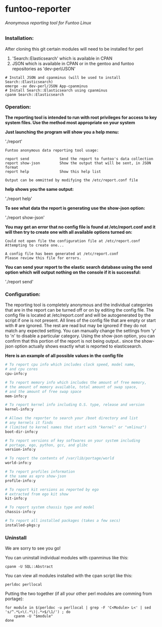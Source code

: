 # funtoo-reporter
###### Anonymous reporting tool for Funtoo Linux

### Installation:
After cloning this git certain modules will need to be installed for perl

1. 'Search::Elasticsearch' which is available in CPAN
2. JSON which is available in CPAN or in the gentoo and funtoo repositories as 'dev-perl/JSON'

```
# Install JSON and cpanminus (will be used to install Search::Elasticsearch)
emerge -av dev-perl/JSON App-cpanminus
# Install Search::Elasticsearch using cpanminus
cpanm Search::Elasticsearch
```

### Operation:
**The reporting tool is intended to run with root privileges for access to key system files. Use the method most appropriate on your system**

**Just launching the program will show you a help menu:**

'./report'

```
Funtoo anonymous data reporting tool usage:

report send              Send the report to funtoo's data collection
report show-json         Show the output that will be sent, in JSON format
report help              Show this help list

Output can be ommitted by modifying the /etc/report.conf file
```
**help shows you the same output:**

'./report help'

**To see what data the report is generating use the show-json option:**

'./report show-json'

**You may get an error that no config file is found at /etc/report.conf and it will then try to create one with all available options turned on:**

```
Could not open file the configuration file at /etc/report.conf
Attempting to create one...

A config file has been generated at /etc/report.conf
Please review this file for errors.

```
**You can send your report to the elastic search database using the send option which will output nothing on the console if it is successful:**

'./report send'

### Configuration:

The reporting tool is completely anonymous and the individual categories that are in the report can be turned off or on by editing the config file. The config file is located at /etc/report.conf and will be autogenerated by the script if one is not present. All lines of the config file that are empty or start with # are ignored. The rest are read but may be ignored if they do not match any expected setting. You can manually change the settings from 'y' to 'n' to disable a particular category. Using the show-json option, you can confirm that this portion of the report is not being output.. since the show-json option actually shows exactly what is reported to elasticsearch. 

**Here is an example of all possible values in the config file**

```perl
# To report cpu info which includes clock speed, model name,
# and cpu cores
cpu-info:y

# To report memory info which includes the amount of free memory,
# the amount of memory available, total amount of swap space,
# and the amount of free swap space
mem-info:y

# To report kernel info including O.S. type, release and version
kernel-info:y

# Allows the reporter to search your /boot directory and list
# any kernels it finds
# (limited to kernel names that start with "kernel" or "vmlinuz")
boot-dir-info:y

# To report versions of key softwares on your system including
# portage, ego, python, gcc, and glibc
version-info:y

# To report the contents of /var/lib/portage/world
world-info:y

# To report profiles information
# the same as epro show-json
profile-info:y

# To report kit versions as reported by ego
# extracted from ego kit show
kit-info:y

# To report system chassis type and model
chassis-info:y

# To report all installed packages (takes a few secs)
installed-pkgs:y

```

### Uninstall
We are sorry to see you go!

You can uninstall individual modules with cpanminus like this:

```
cpanm -U SQL::Abstract
```

You can view all modules installed with the cpan script like this:

```
perldoc perllocal
```

Putting the two together (if all your other perl modules are comming from portage):

```
for module in $(perldoc -u perllocal | grep -F 'C<Module> L<' | sed 's/^.*L<\(.*\)|.*>$/\1/') ; do
    cpanm -U "$module"
done
```


